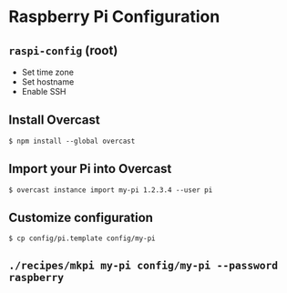 Raspberry Pi Configuration
==========================

## `raspi-config` (root)
- Set time zone
- Set hostname
- Enable SSH

## Install Overcast

    $ npm install --global overcast

## Import your Pi into Overcast

    $ overcast instance import my-pi 1.2.3.4 --user pi

## Customize configuration

    $ cp config/pi.template config/my-pi

## `./recipes/mkpi my-pi config/my-pi --password raspberry`
